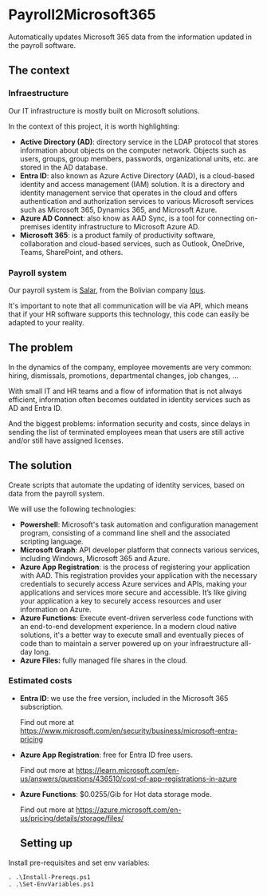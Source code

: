 # Payroll2Microsoft365
Automatically updates Microsoft 365 data from the information updated in the payroll software.

## The context
### Infraestructure
Our IT infrastructure is mostly built on Microsoft solutions.

In the context of this project, it is worth highlighting:
* **Active Directory (AD)**: directory service in the LDAP protocol that stores information about objects on the computer network. Objects such as users, groups, group members, passwords, organizational units, etc. are stored in the AD database.
* **Entra ID**: also known as Azure Active Directory (AAD), is a cloud-based identity and access management (IAM) solution. It is a directory and identity management service that operates in the cloud and offers authentication and authorization services to various Microsoft services such as Microsoft 365, Dynamics 365, and Microsoft Azure.
* **Azure AD Connect**: also know as AAD Sync,  is a tool for connecting on-premises identity infrastructure to Microsoft Azure AD. 
* **Microsoft 365**: is a product family of productivity software, collaboration and cloud-based services, such as Outlook, OneDrive, Teams, SharePoint, and others.

### Payroll system
Our payroll system is [Salar](https://www.salar.com.bo/), from the Bolivian company [Iqus](https://www.iqus.com.bo/).

It's important to note that all communication will be via API, which means that if your HR software supports this technology, this code can easily be adapted to your reality.


## The problem
In the dynamics of the company, employee movements are very common: hiring, dismissals, promotions, departmental changes, job changes, ...

With small IT and HR teams and a flow of information that is not always efficient, information often becomes outdated in identity services such as AD and Entra ID.

And the biggest problems: information security and costs, since delays in sending the list of terminated employees mean that users are still active and/or still have assigned licenses.

## The solution
Create scripts that automate the updating of identity services, based on data from the payroll system.

We will use the following technologies:
* **Powershell**: Microsoft's task automation and configuration management program, consisting of a command line shell and the associated scripting language.
* **Microsoft Graph**: API developer platform that connects various services, including Windows, Microsoft 365 and Azure.
* **Azure App Registration**: is the process of registering your application with AAD. This registration provides your application with the necessary credentials to securely access Azure services and APIs, making your applications and services more secure and accessible. It’s like giving your application a key to securely access resources and user information on Azure.
* **Azure Functions**: Execute event-driven serverless code functions with an end-to-end development experience. In a modern cloud native solutions, it's a better way to execute small and eventually pieces of code than to maintain a server powered up on your infraestructure all-day long.
* **Azure Files:** fully managed file shares in the cloud.

### Estimated costs
* **Entra ID**: we use the free version, included in the Microsoft 365 subscription. 
  
  Find out more at https://www.microsoft.com/en/security/business/microsoft-entra-pricing
* **Azure App Registration**: free for Entra ID free users. 
  
  Find out more at https://learn.microsoft.com/en-us/answers/questions/436510/cost-of-app-registrations-in-azure
* **Azure Functions**: $0.0255/Gib for Hot data storage mode. 
  
  Find out more at https://azure.microsoft.com/en-us/pricing/details/storage/files/

  ## Setting up
Install pre-requisites and set env variables:
```
. .\Install-Prereqs.ps1
. .\Set-EnvVariables.ps1
```
